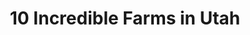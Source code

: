 ---
layout: ampstory
title: 10 Incredible Farms in Utah 
cover:
   title: 10 Incredible Farms in Utah 
   subtitle: Open Directory Project
   background: ../assets/images/farms/cover.jpg

pages: 
 - layout: thirds
   top: <h1>#1 Wheeler Historic Farm</h1>
   bottom: "<p>I love this place because it’s dog friendly and they throw some dog friendly events.</p>"
   background: ../assets/images/farms/A.jpg
   backgroundblur: true   
 - layout: thirds
   top: <h1> #2 Cross E Ranch</h1>
   bottom: "<p>My family and I absolutely loved this place.</p>"
   background: ../assets/images/farms/B.jpg
   backgroundblur: true  
 - layout: thirds
   top: <h1>#3 Farm Country</h1>
   bottom: "<p>We love the Farm Country.</p>"
   background: ../assets/images/farms/C.jpg
   backgroundblur: true
 - layout: thirds
   top: <h1>#4 Black Island Farms</h1>
   bottom: "<p>This was a super great experience to do.</p>"
   background: ../assets/images/farms/D.jpg
   backgroundblur: true  
 - layout: thirds
   top: <h1>#5 The Farm at Gardner Village</h1>
   bottom: "<p>Love love love!! I’m so glad we went there.</p>"
   background: ../assets/images/farms/E.jpg
   backgroundblur: true  
 - layout: thirds
   top: <h1>#6 The Kinlands</h1>
   bottom: "<p>11887 S 4000 W, Riverton, UT 84096, United States|4.4(475).</p>"
   background: ../assets/images/farms/F.jpg
   backgroundblur: true  
 - layout: thirds
   top: <h1>#7 Staheli Family Farm</h1>
   bottom: "<p>3400 S Washington Fields Rd, Washington, UT 84780, United States|4.4(471).</p>"
   background: ../assets/images/farms/G.jpg
   backgroundblur: true 
 - layout: thirds
   top: <h1>#8 Young Living Lavender Farm</h1>
   bottom: "<p>3700 Old Hwy 91, Mona, UT 84645, United States|4.6(455).</p>"
   background: ../assets/images/farms/H.jpg
   backgroundblur: true 
 - layout: thirds
   top: <h1>#9 Kuwahara Farms</h1>
   bottom: "<p>762 W 12300 S, Draper, UT 84020, United States|4.4(223).</p>"
   background: ../assets/images/farms/I.jpg
   backgroundblur: true 
 - layout: thirds
   top: <h1>#10 Western Legacy Farm & Ranch</h1>
   bottom: "<p>1600 S 160 W, Hurricane, UT 84737, United States|4.8(98).</p>"
   background: ../assets/images/farms/J.jpg
   backgroundblur: true   
 - layout: thirds
   middle: Continue reading...
   cta:
      link: https://www.knot35.com/toplist/10-incredible-farms-in-utah-you-need-to-visit/
      text: 10 Incredible Farms in Utah 
      
---